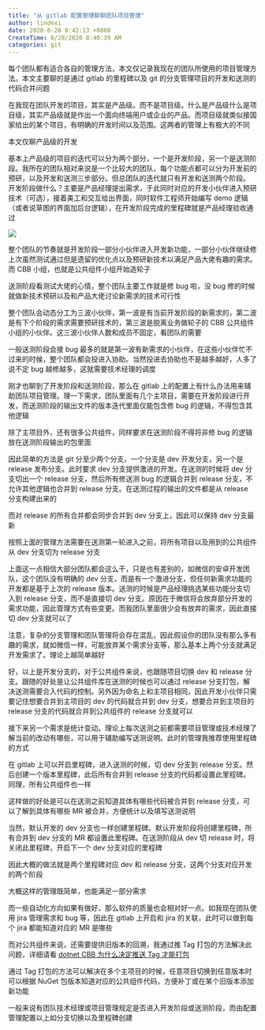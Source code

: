 ```yaml
---
title: "从 gitlab 配置管理聊聊团队项目管理"
author: lindexi
date: 2020-6-28 8:42:13 +0800
CreateTime: 6/28/2020 8:40:39 AM
categories: git
---
```


每个团队都有适合各自的管理方法，本文仅记录我现在的团队所使用的项目管理方法。本文主要聊的是通过 gitlab 的里程碑以及 git 的分支管理项目的开发和送测的代码合并问题

<!--more-->


<!-- CreateTime:6/28/2020 8:40:39 AM -->

<!-- 发布 -->

在我现在团队开发的项目，其实是产品级。而不是项目级。什么是产品级什么是项目级，其实产品级就是作出一个面向终端用户或企业的产品。而项目级就类似接国家给出的某个项目，有明确的开发时间以及范围。这两者的管理上有极大的不同

本文仅聊产品级的开发

基本上产品级的项目的迭代可以分为两个部分，一个是开发阶段，另一个是送测阶段。我所在的团队相对来说是一个比较大的团队，每个功能点都可以分为开发前的预研，以及开发和送测三步部分。但总团队的迭代就只有开发和送测两个阶段。
开发阶段做什么？主要是产品经理提出需求，于此同时对应的开发小伙伴进入预研技术（可选），接着美工和交互给出界面，同时软件工程师开始编写 demo 逻辑（或者说草图的界面加后台逻辑），在开发阶段完成的里程碑就是产品经理验收通过

<!-- ![](image/从 gitlab 配置管理聊聊团队项目管理/从 gitlab 配置管理聊聊团队项目管理0.png) -->

![](http://image.acmx.xyz/lindexi%2F2020626105679936.jpg)

整个团队的节奏就是开发阶段一部分小伙伴进入开发新功能，一部分小伙伴继续修上次虽然测试通过但是遗留的优化点以及预研新技术以满足产品大佬有趣的需求。而 CBB 小组，也就是公共组件小组开始造轮子

送测阶段看测试大佬的心情，整个团队主要工作就是修 bug 啦，没 bug 修的时候就做新技术预研以及和产品大佬讨论新需求的技术可行性

整个团队会动态分工为三波小伙伴，第一波是有当前开发阶段的新需求的，第二波是有下个阶段的需求需要预研技术的，第三波是脱离业务做轮子的 CBB 公共组件小组的小伙伴。这三波小伙伴人数和成员不固定，看团队的需要

一般送测阶段会接 bug 最多的就是第一波有新需求的小伙伴，在这些小伙伴忙不过来的时候，整个团队都会投进入协助。当然投进去协助也不是越多越好，人多了说不定 bug 越修越多，这就需要技术经理的调度

刚才也聊到了开发阶段和送测阶段，那么在 gitlab 上的配置上有什么办法用来辅助团队项目管理。理一下需求，团队里面有几个主项目，需要在开发阶段进行开发，而送测阶段的输出文件的版本迭代里面仅能包含修 bug 的逻辑，不得包含其他逻辑

除了主项目外，还有很多公共组件，同样要求在送测阶段不得将非修 bug 的逻辑放在送测阶段输出的包里面

因此简单的方法是 git 分至少两个分支，一个分支是 dev 开发分支，另一个是 release 发布分支。此时要求 dev 分支提供激进的开发。在送测的时候将 dev 分支切出一个 release 分支，然后所有修送测 bug 的逻辑合并到 release 分支，不允许其他逻辑也合并到 release 分支。在送测过程的输出的文件都是从 release 分支构建出来的

而对 release 的所有合并都会同步合并到 dev 分支上，因此可以保持 dev 分支最新

按照上面的管理方法需要在送测第一轮进入之前，将所有项目以及用到的公共组件从 dev 分支切为 release 分支

上面这一点相信大部分团队都会这么干，只是也有差别的，如微信的安卓开发团队，这个团队没有明确的 dev 分支，而是有一个激进分支，但任何新需求功能的开发都是基于上次的 release 版本。送测的时候是产品经理挑选某些功能分支切入到 release 分支，而不是直接切 dev 分支。原因在于微信将会放弃部分开发的需求功能，因此管理方式有些变更。而我团队里面很少会有放弃的需求，因此直接切 dev 分支就可以了

注意，复杂的分支管理和团队管理将会存在混乱，因此假设你的团队没有那么多有趣的需求，就如微信一样，可能放弃某个需求分支等，那么基本上两个分支就满足开发需求了。理论上越简单越好

好，以上是开发分支的，对于公共组件来说，也跟随项目切换 dev 和 release 分支。跟随的好处是让公共组件库在送测的时候也可以通过 release 分支打包，解决送测需要合入代码的控制。另外因为命名上和主项目相同，因此开发小伙伴只需要记住想要合并到主项目的 dev 的代码就合并到 dev 分支，想要合并到主项目的 release 分支的代码就合并到公共组件的 release 分支就可以

接下来另一个需求是统计变动。理论上每次送测之前都需要项目管理或技术经理了解当前的改动有哪些，可以用于辅助编写送测说明。此时的管理我推荐使用里程碑的方式

在 gitlab 上可以开启里程碑，进入送测的时候，切 dev 分支到 release 分支。然后创建一个版本里程碑，此后所有合并到 release 分支的代码都设置此里程碑。同理，所有公共组件也一样

这样做的好处是可以在送测之前知道具体有哪些代码被合并到 release 分支，可以了解到具体有哪些 MR 被合并，方便统计以及填写送测说明

当然，默认开发的 dev 分支也一样创建里程碑。默认开发阶段将创建里程碑，所有合并到 dev 分支的 MR 都设置此里程碑。在送测阶段从 dev 切 release 时，将关闭此里程碑，开启下一个 dev 分支对应的里程碑

因此大概的做法就是两个里程碑对应 dev 和 release 分支，这两个分支对应开发的两个阶段

大概这样的管理既简单，也能满足一部分需求

而一些自动化方向如果有做好，那么软件的质量也会相对好一点。如我现在团队使用 jira 管理需求和 bug 等，因此在 gitlab 上开启和 jira 的关联，此时可以做到每个 jira 都能知道对应的 MR 是哪些

而对公共组件来说，还需要提供旧版本的回溯，我通过推 Tag 打包的方法解决此问题，详细请看 [dotnet CBB 为什么决定推送 Tag 才能打包](https://blog.lindexi.com/post/dotnet-CBB-%E4%B8%BA%E4%BB%80%E4%B9%88%E5%86%B3%E5%AE%9A%E6%8E%A8%E9%80%81-Tag-%E6%89%8D%E8%83%BD%E6%89%93%E5%8C%85.html)

通过 Tag 打包的方法可以解决在多个主项目的时候，任意项目切换到任意版本时可以根据 NuGet 包版本知道对应的公共组件代码，方便补丁或在某个旧版本添加新功能

一般来说有团队技术经理或项目管理规定是否进入开发阶段或送测阶段，而由配置管理配置以上如分支切换以及里程碑创建

